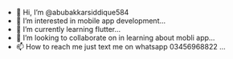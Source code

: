 - 👋 Hi, I’m @abubakkarsiddique584
- 👀 I’m interested in mobile app development...
- 🌱 I’m currently learning flutter...
- 💞️ I’m looking to collaborate on in learning about mobli app...
- 📫 How to reach me just text me on whatsapp 03456968822 ...

<!---
abubakkarsiddique584/abubakkarsiddique584 is a ✨ special ✨ repository because its `README.md` (this file) appears on your GitHub profile.
You can click the Preview link to take a look at your changes.
--->
